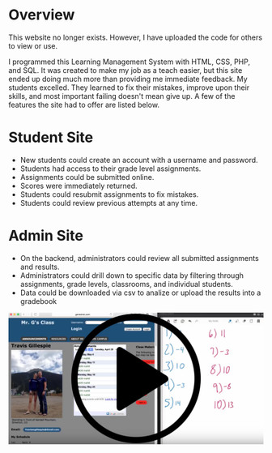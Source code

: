 # Overview
This website no longer exists. However, I have uploaded the code for others to view or use.

I programmed this Learning Management System with HTML, CSS, PHP, and SQL. It was created to make my job as a teach easier, but this site ended up doing much more than providing me immediate feedback. My students excelled. They learned to fix their mistakes, improve upon their skills, and most important failing doesn't mean give up. A few of the features the site had to offer are listed below.

# Student Site
* New students could create an account with a username and password.
* Students had access to their grade level assignments.
* Assignments could be submitted online.
* Scores were immediately returned.
* Students could resubmit assignments to fix mistakes.
* Students could review previous attempts at any time.

# Admin Site
* On the backend, administrators could review all submitted assignments and results.
* Administrators could drill down to specific data by filtering through assignments, grade levels, classrooms, and individual students.
* Data could be downloaded via csv to analize or upload the results into a gradebook

[![LMS png](./assets/genednet.png?raw=true "Google Sheets")](https://youtu.be/kw1hZc_Otgc)
